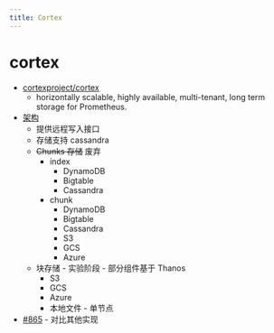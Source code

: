 ```yaml
---
title: Cortex
---
```


# cortex

- [cortexproject/cortex](https://github.com/cortexproject/cortex)
  - horizontally scalable, highly available, multi-tenant, long term storage for Prometheus.
- [架构](https://cortexmetrics.io/docs/architecture/)
  - 提供远程写入接口
  - 存储支持 cassandra
  - ~~Chunks 存储~~ 废弃
    - index
      - DynamoDB
      - Bigtable
      - Cassandra
    - chunk
      - DynamoDB
      - Bigtable
      - Cassandra
      - S3
      - GCS
      - Azure
  - 块存储 - 实验阶段 - 部分组件基于 Thanos
    - S3
    - GCS
    - Azure
    - 本地文件 - 单节点
- [#865](https://github.com/cortexproject/cortex/issues/865) - 对比其他实现
